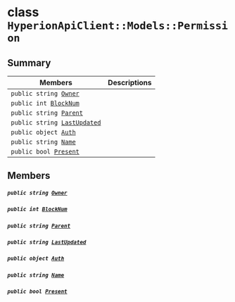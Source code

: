 # class `HyperionApiClient::Models::Permission` 

## Summary

 Members                                | Descriptions                                
----------------------------------------|---------------------------------------------
`public string `[`Owner`](#class_hyperion_api_client_1_1_models_1_1_permission_1a2bb39ac02455d05833c5f88b6ddc87ee) | 
`public int `[`BlockNum`](#class_hyperion_api_client_1_1_models_1_1_permission_1a5c75360929c5cb4353443f5c28de94dd) | 
`public string `[`Parent`](#class_hyperion_api_client_1_1_models_1_1_permission_1a08af004a8b78a8e9eab64e7f1fda042c) | 
`public string `[`LastUpdated`](#class_hyperion_api_client_1_1_models_1_1_permission_1ae75b5914612117353e9aa4fca9f8963a) | 
`public object `[`Auth`](#class_hyperion_api_client_1_1_models_1_1_permission_1a12e59beb775dc23d7902ea420be30eac) | 
`public string `[`Name`](#class_hyperion_api_client_1_1_models_1_1_permission_1a7ee9065718e6628dc7791b756fa6c0f9) | 
`public bool `[`Present`](#class_hyperion_api_client_1_1_models_1_1_permission_1afeac5e895704cc97dccbcc449be7e6e3) | 

## Members

##### `public string `[`Owner`](#class_hyperion_api_client_1_1_models_1_1_permission_1a2bb39ac02455d05833c5f88b6ddc87ee) 

##### `public int `[`BlockNum`](#class_hyperion_api_client_1_1_models_1_1_permission_1a5c75360929c5cb4353443f5c28de94dd) 

##### `public string `[`Parent`](#class_hyperion_api_client_1_1_models_1_1_permission_1a08af004a8b78a8e9eab64e7f1fda042c) 

##### `public string `[`LastUpdated`](#class_hyperion_api_client_1_1_models_1_1_permission_1ae75b5914612117353e9aa4fca9f8963a) 

##### `public object `[`Auth`](#class_hyperion_api_client_1_1_models_1_1_permission_1a12e59beb775dc23d7902ea420be30eac) 

##### `public string `[`Name`](#class_hyperion_api_client_1_1_models_1_1_permission_1a7ee9065718e6628dc7791b756fa6c0f9) 

##### `public bool `[`Present`](#class_hyperion_api_client_1_1_models_1_1_permission_1afeac5e895704cc97dccbcc449be7e6e3) 


